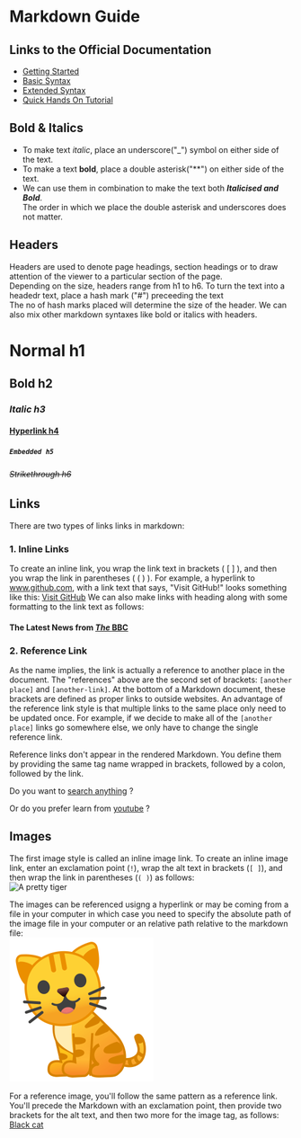 # Markdown Guide

## Links to the Official Documentation
- [Getting Started](https://www.markdownguide.org/getting-started/)
- [Basic Syntax](https://www.markdownguide.org/basic-syntax/)
- [Extended Syntax](https://www.markdownguide.org/extended-syntax/)
- [Quick Hands On Tutorial](https://www.markdowntutorial.com/)

## Bold & Italics
- To make text _italic_, place an underscore("_") symbol on either side of the text.
- To make a text **bold**, place a double asterisk("**") on either side of the text.
- We can use them in combination to make the text both **_Italicised and Bold_**. <br>
  The order in which we place the double asterisk and underscores does not matter.

## Headers
 Headers are used to denote page headings, section headings or to draw attention of the viewer to a particular section of the page. <br>
 Depending on the size, headers range from h1 to h6. To turn the text into a headedr text, place a hash mark ("#") preceeding the text <br>
 The no of hash marks placed will determine the size of the header. We can also mix other markdown syntaxes like bold or italics with headers.
# Normal h1
## **Bold h2**
### _Italic h3_
#### [Hyperlink h4](https://www.lipsum.com/)
##### `Embedded h5`
###### ~~Strikethrough h6~~

## Links
 There are two types of links links in markdown:

### 1. Inline Links
 To create an inline link, you wrap the link text in brackets ( [ ] ), and then you wrap the link in parentheses ( ( ) ). For example, a hyperlink to www.github.com, with a link text that says, "Visit GitHub!" looks something like this: [Visit GitHub](https://www.github.com) We can also make links with heading along with some formatting to the link text as follows: 
 #### The Latest News from [_The_ **BBC**](https://www.bbc.com/news)

### 2. Reference Link
As the name implies, the link is actually a reference to another place in the document. The "references" above are the second set of brackets: `[another place]` and `[another-link]`. At the bottom of a Markdown document, these brackets are defined as proper links to outside websites. An advantage of the reference link style is that multiple links to the same place only need to be updated once. For example, if we decide to make all of the `[another place]` links go somewhere else, we only have to change the single reference link.

Reference links don't appear in the rendered Markdown. You define them by providing the same tag name wrapped in brackets, followed by a colon, followed by the link.

Do you want to [search anything][google search] ?

Or do you prefer learn from [youtube] ?

[google search]: https://www.google.com
[youtube]: https://www.youtube.com

## Images
The first image style is called an inline image link. To create an inline image link, enter an exclamation point (`!`), wrap the alt text in brackets (`[ ]`), and then wrap the link in parentheses (`( )`) as follows: <br>
![A pretty tiger](https://upload.wikimedia.org/wikipedia/commons/5/56/Tiger.50.jpg)

The images can be referenced usigng a hyperlink or may be coming from a file in your computer in which case you need to specify the absolute path of the image file in your computer or an relative path relative to the markdown file:<br>
![Orange Cat](./Assets/Images/orange_cat.png)

For a reference image, you'll follow the same pattern as a reference link. You'll precede the Markdown with an exclamation point, then provide two brackets for the alt text, and then two more for the image tag, as follows: [Black cat][Black]

[Black]: https://upload.wikimedia.org/wikipedia/commons/a/a3/81_INF_DIV_SSI.jpg